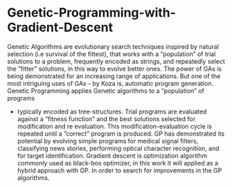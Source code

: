 # Genetic-Programming-with-Gradient-Descent
Genetic Algorithms are evolutionary search techniques inspired by natural selection
(i.e survival of the fittest), that works with a ”population” of trial solutions
to a problem, frequently encoded as strings, and repeatedly select the ”fitter”
solutions, in this way to evolve better ones. The power of GAs is being demonstrated
for an increasing range of applications. But one of the most intriguing
uses of GAs - by Koza is, automatic program generation.
Genetic Programming applies Genetic algorithms to a ”population” of programs
- typically encoded as tree-structures. Trial programs are evaluated
against a ”fitness function” and the best solutions selected for modification and
re evaluation. This modification-evaluation cycle is repeated until a ”correct”
program is produced. GP has demonstrated its potential by evolving simple
programs for medical signal filters, classifying news stories, performing optical
character recognition, and for target identification.
Gradient descent is optimization algorithm commonly used as black-box optimizer,
in this work it will applied as a hybrid approach with GP. In order to
search for improvements in the GP algorithms.

